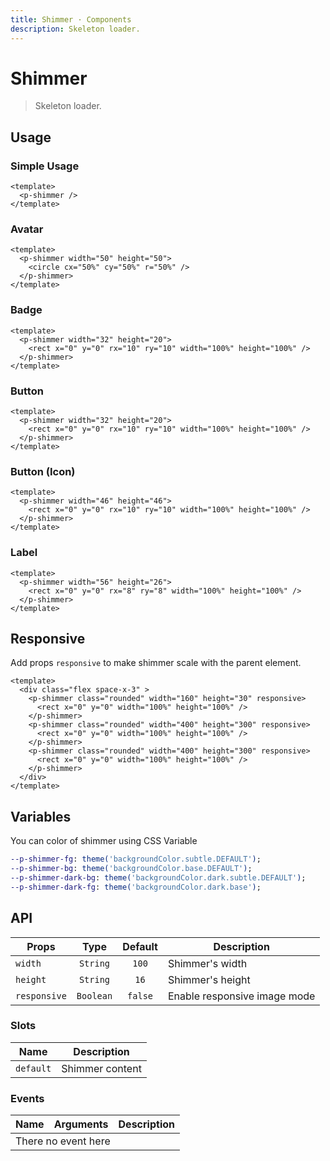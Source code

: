 ```yaml
---
title: Shimmer · Components
description: Skeleton loader.
---
```


<script setup>
  import pShimmer from './Shimmer.vue'
</script>

# Shimmer

> Skeleton loader.

## Usage

### Simple Usage

<preview class="space-x-2">
  <p-shimmer />
</preview>

```vue
<template>
  <p-shimmer />
</template>
```

### Avatar

<preview class="space-x-2">
  <p-shimmer width="50" height="50">
    <circle cx="50%" cy="50%" r="50%" />
  </p-shimmer>
</preview>

```vue
<template>
  <p-shimmer width="50" height="50">
    <circle cx="50%" cy="50%" r="50%" />
  </p-shimmer>
</template>
```

### Badge

<preview class="space-x-2">
  <p-shimmer width="32" height="20">
    <rect x="0" y="0" rx="10" ry="10" width="100%" height="100%" />
  </p-shimmer>
</preview>

```vue
<template>
  <p-shimmer width="32" height="20">
    <rect x="0" y="0" rx="10" ry="10" width="100%" height="100%" />
  </p-shimmer>
</template>
```

### Button

<preview class="space-x-2">
  <p-shimmer width="110" height="46">
    <rect x="0" y="0" rx="10" ry="10" width="100%" height="100%" />
  </p-shimmer>
</preview>

```vue
<template>
  <p-shimmer width="32" height="20">
    <rect x="0" y="0" rx="10" ry="10" width="100%" height="100%" />
  </p-shimmer>
</template>
```

### Button (Icon)

<preview>
  <p-shimmer width="46" height="46">
    <rect x="0" y="0" rx="10" ry="10" width="100%" height="100%" />
  </p-shimmer>
</preview>

```vue
<template>
  <p-shimmer width="46" height="46">
    <rect x="0" y="0" rx="10" ry="10" width="100%" height="100%" />
  </p-shimmer>
</template>
```

### Label

<preview class="space-x-2">
  <p-shimmer width="56" height="26">
    <rect x="0" y="0" rx="8" ry="8" width="100%" height="100%" />
  </p-shimmer>
</preview>

```vue
<template>
  <p-shimmer width="56" height="26">
    <rect x="0" y="0" rx="8" ry="8" width="100%" height="100%" />
  </p-shimmer>
</template>
```

## Responsive

Add props `responsive` to make shimmer scale with the parent element.

<preview class="space-x-2">
  <div class="flex space-x-3" >
    <p-shimmer class="rounded" width="160" height="30" responsive>
      <rect x="0" y="0" width="100%" height="100%" />
    </p-shimmer>
    <p-shimmer class="rounded" width="400" height="300" responsive>
      <rect x="0" y="0" width="100%" height="100%" />
    </p-shimmer>
    <p-shimmer class="rounded" width="400" height="300" responsive>
      <rect x="0" y="0" width="100%" height="100%" />
    </p-shimmer>
  </div>
</preview>

```vue
<template>
  <div class="flex space-x-3" >
    <p-shimmer class="rounded" width="160" height="30" responsive>
      <rect x="0" y="0" width="100%" height="100%" />
    </p-shimmer>
    <p-shimmer class="rounded" width="400" height="300" responsive>
      <rect x="0" y="0" width="100%" height="100%" />
    </p-shimmer>
    <p-shimmer class="rounded" width="400" height="300" responsive>
      <rect x="0" y="0" width="100%" height="100%" />
    </p-shimmer>
  </div>
</template>
```

## Variables

You can color of shimmer using CSS Variable

```sass
--p-shimmer-fg: theme('backgroundColor.subtle.DEFAULT');
--p-shimmer-bg: theme('backgroundColor.base.DEFAULT');
--p-shimmer-dark-bg: theme('backgroundColor.dark.subtle.DEFAULT');
--p-shimmer-dark-fg: theme('backgroundColor.dark.base');
```

## API

| Props        |   Type    | Default | Description                  |
|--------------|:---------:|:-------:|------------------------------|
| `width`      | `String`  |  `100`  | Shimmer's width              |
| `height`     | `String`  |  `16`   | Shimmer's height             |
| `responsive` | `Boolean` | `false` | Enable responsive image mode |

### Slots

| Name      | Description     |
|-----------|-----------------|
| `default` | Shimmer content |

### Events

<table>
  <thead>
    <tr>
      <th>Name</th>
      <th>Arguments</th>
      <th>Description</th>
    </tr>
  </thead>
  <tbody>
    <tr>
      <td colspan="3" class="text-center">There no event here</td>
    </tr>
  </tbody>
</table>
